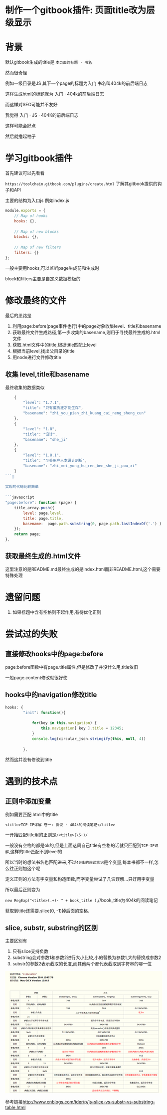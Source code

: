 # 制作一个gitbook插件: 页面title改为层级显示

# 背景

默认gitbook生成的title是 `本页面的标题 · 书名`

然而很奇怪 

例如一级目录是JS 其下一个page的标题为入门 书名叫404k的前后端日志

这样生成html的标题就为 入门 · 404k的前后端日志

而这样对SEO可能并不友好

我觉得 入门 · JS · 404K的前后端日志

这样可能会好点 

然后就撸起袖子

# 学习gitbook插件

首先建议可以先看看

`https://toolchain.gitbook.com/plugins/create.html` 了解其gitbook提供的钩子和API

主要的结构为入口js 例如index.js

```javascript
module.exports = {
    // Map of hooks
    hooks: {},

    // Map of new blocks
    blocks: {},

    // Map of new filters
    filters: {}
};
```

一般主要用hooks,可以监听page生成前和生成时

block和filters主要是自定义数据模板的

# 修改最终的文件 

最后的思路是

1. 利用page:before(page事件也行)中的page对象收集level、title和basename
2. 获取最终文件生成路径,第一步收集的basename,则用于寻找最终生成的.html文件
3. 获取.html文件中的title,根据title匹配上level
4. 根据当前level,找出父目录的title
5. 用node进行文件修改title

## 收集 level,title和basename

最终收集的数据类似

```javascript
    {
        "level": "1.7.1",
        "title": "只有偏执狂才能生存",
        "basename": "zhi_you_pian_zhi_kuang_cai_neng_sheng_cun"
    },
    {
        "level": "1.8",
        "title": "设计",
        "basename": "she_ji"
    },
    {
        "level": "1.8.1",
        "title": "至美用户人本设计剖析",
        "basename": "zhi_mei_yong_hu_ren_ben_she_ji_pou_xi"
    }
```

实现的代码比较简单

```javascript
"page:before": function (page) {
    title_array.push({
        level: page.level,
        title: page.title,
        basename:  page.path.substring(0, page.path.lastIndexOf('.') )
    });
    return page;
},
```

## 获取最终生成的.html文件

这里注意的是README.md最终生成的是index.html而非README.html,这个需要特殊处理



# 遗留问题

1. 如果标题中含有空格则不起作用,有待优化正则

# 尝试过的失败

## 直接修改hooks中的page:before

page:before函数中有page.title属性,但是修改了并没什么用,title依旧

一般page.content修改就很好使

## hooks中的navigation修改title

```javascript
hooks: {
        "init": function(){
            
            for(key in this.navigation) {
                this.navigation[ key ].title = 12345;
            }
            console.log(circular_json.stringify(this, null, 4))

        },
```

然而这并没有修改到title

# 遇到的技术点

## 正则中添加变量

例如需要匹配.html中的title

`<title>TCP-IP详解 卷一: 协议 · 404k的阅读笔记</title>`

一开始匹配title用的正则是`/<title>(\S+)/`

一般没有空格的都是ok的,但是上面这周自己title有空格的话就只匹配到`TCP-IP详解`,这样的title匹配不到level的

所以当时的想法书名也匹配进来,不过`404k的阅读笔记`是个变量,每本书都不一样,怎么往正则加这个呢

定义正则的方法有字变量和构造函数,而字变量尝试了几波误解...只好用字变量

所以最后正则变为

`new RegExp("<title>(.+)· " + book_title )`,//book_title为404k的阅读笔记

获取到title还需要.slice(0, -1)掉后面的空格.

## slice, substr, substring的区别

主要区别有

1. 只有slice支持负数
2. substring会对参数1和参数2进行大小比较,小的替换为参数1,大的替换成参数2
3. substr的参数2表示截取的长度,而其他两个都代表截取到字符串的哪一位

![slice, substr, substring的区别](/assets/QQ20170409-0.png)



参考链接<http://www.cnblogs.com/ider/p/js-slice-vs-substr-vs-substring-table.html>

